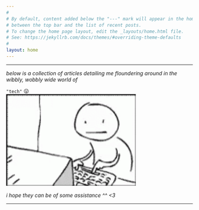 ```yaml
---
#
# By default, content added below the "---" mark will appear in the home page
# between the top bar and the list of recent posts.
# To change the home page layout, edit the _layouts/home.html file.
# See: https://jekyllrb.com/docs/themes/#overriding-theme-defaults
#
layout: home
---
```


---

*below is a collection of articles detailing me floundering around in the wibbly, wobbly wide world of*

<div class="centre-h2"> <code>"tech"</code> 😛 </div>

<div class="centre-h2"> <img src="\assets\images\2023-06-08-pfsense-troubleshooting-update-2301\face-keyboard.gif" width="350" height="auto"> </div>


*i hope they can be of some assistance ^^ <3*

---